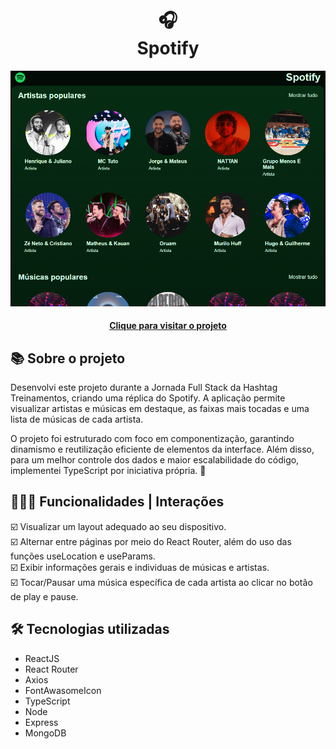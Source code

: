 <h1 align="center">
  🎧<br>Spotify
</h1>

<div align="center">
  <img src="./front-end/src/assets/design/design-preview.png" alt="Imagem do projeto Spotify" />
</div>

<h4 align="center"><a href="https://spotify-cjqu.vercel.app/">Clique para visitar o projeto</a></h4>

## 📚 Sobre o projeto

Desenvolvi este projeto durante a Jornada Full Stack da Hashtag Treinamentos, criando uma réplica do Spotify. A aplicação permite visualizar artistas e músicas em destaque, as faixas mais tocadas e uma lista de músicas de cada artista.

O projeto foi estruturado com foco em componentização, garantindo dinamismo e reutilização eficiente de elementos da interface. Além disso, para um melhor controle dos dados e maior escalabilidade do código, implementei TypeScript por iniciativa própria. 🚀

## 🧑🏽‍💻 Funcionalidades | Interações

☑️ Visualizar um layout adequado ao seu dispositivo.<br> 
☑️ Alternar entre páginas por meio do React Router, além do uso das funções useLocation e useParams.<br>
☑️ Exibir informações gerais e individuas de músicas e artistas.<br>
☑️ Tocar/Pausar uma música específica de cada artista ao clicar no botão de play e pause.<br>

## 🛠️ Tecnologias utilizadas

- ReactJS
- React Router
- Axios
- FontAwasomeIcon
- TypeScript
- Node
- Express
- MongoDB

